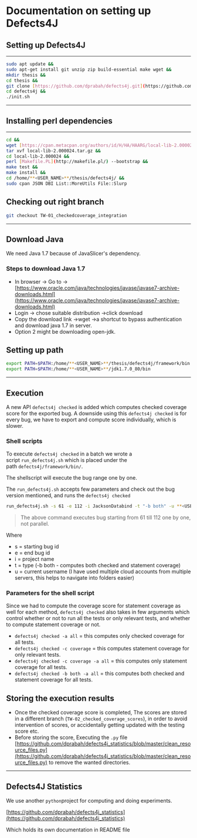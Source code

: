 # Documentation on setting up Defects4J

## Setting up Defects4J

---

```bash
sudo apt update &&
sudo apt-get install git unzip zip build-essential make wget &&
mkdir thesis &&
cd thesis &&
git clone [https://github.com/dprabah/defects4j.git](https://github.com/dprabah/defects4j.git) &&
cd defects4j &&
./init.sh
```

---

## Installing perl dependencies

---

```bash
cd &&
wget [https://cpan.metacpan.org/authors/id/H/HA/HAARG/local-lib-2.000024.tar.gz](https://cpan.metacpan.org/authors/id/H/HA/HAARG/local-lib-2.000024.tar.gz) &&
tar xvf local-lib-2.000024.tar.gz &&
cd local-lib-2.000024 &&
perl [Makefile.PL](http://makefile.pl/) --bootstrap &&
make test &&
make install &&
cd /home/**<USER_NAME>**/thesis/defects4j/ &&
sudo cpan JSON DBI List::MoreUtils File::Slurp
```

## Checking out right branch

```bash
git checkout TW-01_checkedcoverage_integration
```

---

## Download Java

We need Java 1.7 because of JavaSlicer's dependency.

### Steps to download Java 1.7

- In browser → Go to → [https://www.oracle.com/java/technologies/javase/javase7-archive-downloads.html](https://www.oracle.com/java/technologies/javase/javase7-archive-downloads.html)
- Login → chose suitable distribution →click download
- Copy the download link →wget <download link> →a shortcut to bypass authentication and download java 1.7 in server.
- Option 2 might be downloading open-jdk.

## Setting up path

```bash
export PATH=$PATH:/home/**<USER_NAME>**/thesis/defects4j/framework/bin
export PATH=$PATH:/home/**<USER_NAME>**/jdk1.7.0_80/bin
```

---

## Execution

A new API `defects4j checked` is added which computes checked coverage score for the exported bug. A downside using this `defects4j checked` is for every bug, we have to export and compute score individually, which is slower. 

### Shell scripts

To execute `defects4j checked` in a batch we wrote a script `run_defects4j.sh` which is placed under the path `defects4j/framework/bin/`.

The shellscript will execute the bug range one by one.

The `run_defects4j.sh` accepts few parameters and check out the bug version mentioned, and runs the `defects4j checked`

```bash
run_defects4j.sh -s 61 -e 112 -i JacksonDatabind -t "-b both" -u **<USER_NAME>** 
```

> The above command executes bug starting from 61 till 112 one by one, not parallel.

Where

- s = starting bug id
- e = end bug id
- i = project name
- t = type (-b both - computes both checked and statement coverage)
- u = current username (I have used multiple cloud accounts from multiple servers, this helps to navigate into folders easier)

### Parameters for the shell script

Since we had to compute the coverage score for statement coverage as well for each method, `defects4j checked` also takes in few arguments which control whether or not to run all the tests or only relevant tests, and whether to compute statement coverage or not.

- `defects4j checked -a all` = this computes only checked coverage for all tests.
- `defects4j checked -c coverage` = this computes statement coverage for only relevant tests.
- `defects4j checked -c coverage -a all` = this computes only statement coverage for all tests.
- `defects4j checked -b both -a all` = this computes both checked and statement coverage for all tests.

## Storing the execution results

- Once the checked coverage score is completed, The scores are stored in a different branch     (`TW-02_checked_coverage_scores`), in order to avoid intervention of scores, or accidentally getting updated with the testing score etc.
- Before storing the score, Executing the `.py` file [https://github.com/dprabah/defects4j_statistics/blob/master/clean_resource_files.py](https://github.com/dprabah/defects4j_statistics/blob/master/clean_resource_files.py) to remove the wanted directories.

---

## Defects4J Statistics

We use another `python`project for computing and doing experiments.

[https://github.com/dprabah/defects4j_statistics](https://github.com/dprabah/defects4j_statistics)

Which holds its own documentation in README file
